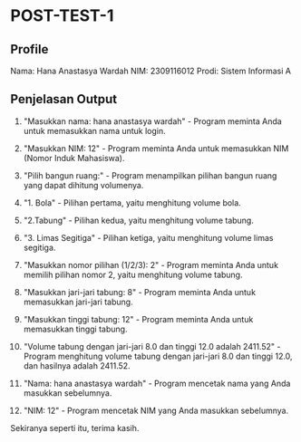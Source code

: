 # POST-TEST-1
## Profile
Nama: Hana Anastasya Wardah NIM: 2309116012 Prodi: Sistem Informasi A 
## Penjelasan Output
1. "Masukkan nama: hana anastasya wardah" - Program meminta Anda untuk memasukkan nama untuk login.

2. "Masukkan NIM: 12" - Program meminta Anda untuk memasukkan NIM (Nomor Induk Mahasiswa).

3. "Pilih bangun ruang:" - Program menampilkan pilihan bangun ruang yang dapat dihitung volumenya.

4. "1. Bola" - Pilihan pertama, yaitu menghitung volume bola.

5. "2.Tabung" - Pilihan kedua, yaitu menghitung volume tabung.

6. "3. Limas Segitiga" - Pilihan ketiga, yaitu menghitung volume limas segitiga.

7. "Masukkan nomor pilihan (1/2/3): 2" - Program meminta Anda untuk memilih pilihan nomor 2, yaitu menghitung volume tabung.

8. "Masukkan jari-jari tabung: 8" - Program meminta Anda untuk memasukkan jari-jari tabung.

9. "Masukkan tinggi tabung: 12" - Program meminta Anda untuk memasukkan tinggi tabung.

10. "Volume tabung dengan jari-jari 8.0 dan tinggi 12.0 adalah 2411.52" - Program menghitung volume tabung dengan jari-jari 8.0 dan tinggi 12.0, dan hasilnya adalah 2411.52.

11. "Nama: hana anastasya wardah" - Program mencetak nama yang Anda masukkan sebelumnya.

12. "NIM: 12" - Program mencetak NIM yang Anda masukkan sebelumnya.

Sekiranya seperti itu, terima kasih. 
